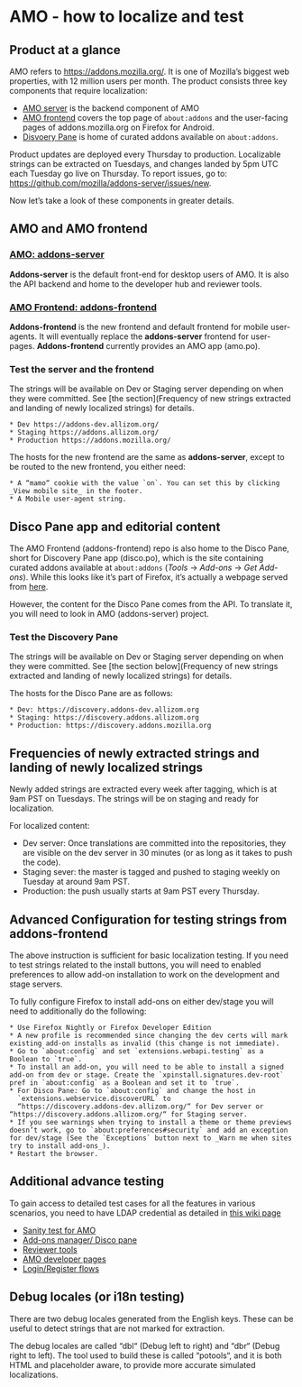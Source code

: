 # AMO - how to localize and test

## Product at a glance

AMO refers to https://addons.mozilla.org/. It is one of Mozilla’s biggest web properties, with 12 million users per month. The product consists three key components that require localization:

* [AMO server](https://pontoon.mozilla.org/projects/amo) is the backend component of AMO
* [AMO frontend](https://pontoon.mozilla.org/projects/amo-frontend/) covers the top page of `about:addons` and the user-facing pages of addons.mozilla.org on Firefox for Android.
* [Disvoery Pane](https://pontoon.mozilla.org/projects/amo-frontend/) is home of curated addons available on `about:addons`.

Product updates are deployed every Thursday to production. Localizable strings can be extracted on Tuesdays, and changes landed by 5pm UTC each Tuesday go live on Thursday. To report issues, go to: https://github.com/mozilla/addons-server/issues/new.

Now let’s take a look of these components in greater details.  

## AMO and AMO frontend

### [AMO: addons-server](https://pontoon.mozilla.org/projects/amo)

**Addons-server** is the default front-end for desktop users of AMO. It is also the API backend and home to the developer hub and reviewer tools.

### [AMO Frontend: addons-frontend](https://pontoon.mozilla.org/projects/amo)

**Addons-frontend** is the new frontend and default frontend for mobile user-agents. It will eventually replace the **addons-server** frontend for user-pages. **Addons-frontend** currently provides an AMO app (amo.po).

### Test the server and the frontend

The strings will be available on Dev or Staging server depending on when they were committed. See [the section](Frequency of new strings extracted and landing of newly localized strings) for details.

    * Dev https://addons-dev.allizom.org/
    * Staging https://addons.allizom.org/
    * Production https://addons.mozilla.org/

The hosts for the new frontend are the same as **addons-server**, except to be routed to the new frontend, you either need:

    * A “mamo“ cookie with the value `on`. You can set this by clicking _View mobile site_ in the footer.
    * A Mobile user-agent string.

## Disco Pane app and editorial content

The AMO Frontend (addons-frontend) repo is also home to the Disco Pane, short for Discovery Pane app (disco.po), which is the site containing curated addons available at `about:addons`
(_Tools_ -> _Add-ons_ -> _Get Add-ons_). While this looks like it’s part of Firefox, it’s actually a webpage served from [here](https://discovery.addons.mozilla.org).

However, the content for the Disco Pane comes from the API. To translate it, you will need to look in AMO (addons-server) project.

### Test the Discovery Pane

The strings will be available on Dev or Staging server depending on when they were committed. See [the section below](Frequency of new strings extracted and landing of newly localized strings) for details.

The hosts for the Disco Pane are as follows:

    * Dev: https://discovery.addons-dev.allizom.org
    * Staging: https://discovery.addons.allizom.org
    * Production: https://discovery.addons.mozilla.org

## Frequencies of newly extracted strings and landing of newly localized strings

Newly added strings are extracted every week after tagging, which is at 9am PST on Tuesdays. The strings will be on staging and ready for localization.

For localized content:

* Dev server: Once translations are committed into the repositories, they are visible on the dev server in 30 minutes (or as long as it takes to push the code).
* Staging sever: the master is tagged and pushed to staging weekly on Tuesday at around 9am PST.
* Production: the push usually starts at 9am PST every Thursday.

## Advanced Configuration for testing strings from **addons-frontend**

The above instruction is sufficient for basic localization testing. If you need to test strings related to the install buttons, you will need to enabled preferences to allow add-on installation to work on the development and stage servers.

To fully configure Firefox to install add-ons on either dev/stage you will
need to additionally do the following:

    * Use Firefox Nightly or Firefox Developer Edition
    * A new profile is recommended since changing the dev certs will mark existing add-on installs as invalid (this change is not immediate).
    * Go to `about:config` and set `extensions.webapi.testing` as a Boolean to `true`.
    * To install an add-on, you will need to be able to install a signed add-on from dev or stage. Create the `xpinstall.signatures.dev-root` pref in `about:config` as a Boolean and set it to `true`.
    * For Disco Pane: Go to `about:config` and change the host in
      `extensions.webservice.discoverURL` to
      “https://discovery.addons-dev.allizom.org/“ for Dev server or “https://discovery.addons.allizom.org/“ for Staging server.
    * If you see warnings when trying to install a theme or theme previews doesn’t work, go to `about:preferences#security` and add an exception for dev/stage (See the `Exceptions` button next to _Warn me when sites try to install add-ons_).
    * Restart the browser.

## Additional advance testing

To gain access to detailed test cases for all the features in various scenarios, you need to have LDAP credential as detailed in [this wiki page](https://wiki.mozilla.org/TestEngineering/Testrail)

* [Sanity test for AMO](https://testrail.stage.mozaws.net/index.php?/suites/view/108&group_by=cases:section_id&group_order=asc)
* [Add-ons manager/ Disco pane](https://testrail.stage.mozaws.net/index.php?/suites/view/98&group_by=cases:section_id&group_order=asc)
* [Reviewer tools](https://testrail.stage.mozaws.net/index.php?/suites/view/100&group_by=cases:section_id&group_order=asc)
* [AMO developer pages](https://testrail.stage.mozaws.net/index.php?/suites/view/99&group_by=cases:section_id&group_order=asc)
* [Login/Register flows](https://testrail.stage.mozaws.net/index.php?/suites/view/95&group_by=cases:section_id&group_order=asc)

## Debug locales (or i18n testing)

There are two debug locales generated from the English keys. These can be useful to detect strings that are not marked for extraction.

The debug locales are called “dbl“ (Debug left to right) and “dbr“ (Debug right to left). The tool used to build these is called “potools“, and it is both HTML and placeholder aware, to provide more accurate simulated localizations.
